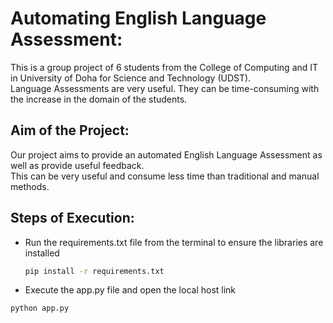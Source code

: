 # Automating English Language Assessment:
This is a group project of 6 students from the College of Computing and IT in University of Doha for Science and Technology (UDST).  
Language Assessments are very useful. They can be time-consuming with the increase in the domain of the students.  
## Aim of the Project:
Our project aims to provide an automated English Language Assessment as well as provide useful feedback.  
This can be very useful and consume less time than traditional and manual methods.
## Steps of Execution:
- Run the requirements.txt file from the terminal to ensure the libraries are installed
  ```bash
  pip install -r requirements.txt
  ```
- Execute the app.py file and open the local host link
```bash
python app.py
```
